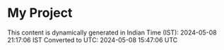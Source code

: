 # My Project

This content is dynamically generated in Indian Time (IST): 2024-05-08 21:17:06 IST
Converted to UTC: 2024-05-08 15:47:06 UTC
